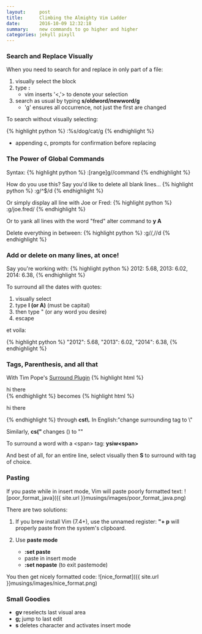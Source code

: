 ```yaml
---
layout:     post
title:      Climbing the Almighty Vim Ladder
date:       2016-10-09 12:32:18
summary:    new commands to go higher and higher
categories: jekyll pixyll
---
```


### Search and Replace Visually
When you need to search for and replace in only part of a file:

1. visually select the block 
2. type <b>: </b>
    * vim inserts '<,'> to denote your selection
3. search as usual by typing <b>s/oldword/newword/g</b>
    * 'g' ensures all occurrence, not just the first are changed

To search without visually selecting:

{% highlight python %}
:%s/dog/cat/g
{% endhighlight %}

* appending c, prompts for confirmation before replacing

### The Power of Global Commands

Syntax: 
{% highlight python %}
:[range]g/<pattern>/command
{% endhighlight %}

How do you use this? Say you'd like to delete all blank lines...
{% highlight python %}
:g/^$/d
{% endhighlight %}

Or simply display all line with Joe or Fred: 
{% highlight python %}
:g/joe.fred/
{% endhighlight %}

Or to yank all lines with the word "fred" alter command to <b>y A</b>

Delete everything in between: 
{% highlight python %}
:g/<pattern1>/,/<pattern2>/d
{% endhighlight %}

### Add or delete on many lines, at once!

Say you're working with: 
{% highlight python %}
2012: 5.68,
2013: 6.02,
2014: 6.38,
{% endhighlight %}

To surround all the dates with quotes: 

1. visually select 
2. type <b>I (or A)</b> (must be capital) 
3. then type " (or any word you desire)
4. escape

et voila: 

{% highlight python %}
"2012": 5.68,
"2013": 6.02,
"2014": 6.38,
{% endhighlight %}

### Tags, Parenthesis, and all that

With Tim Pope's <a href="https://github.com/tpope/vim-surround">Surround Plugin</a>
{% highlight html %}
<div>hi there</div>
{% endhighlight %}
becomes
{% highlight html %}
<p>hi there</p>
{% endhighlight %}
through <b>cst\<p\></b>.  <span class="mid-gray">In English:"change surrounding tag to \<p\>"</span>

Similarly, <b> cs(" </b> changes () to "" 

To surround a word with a \<span\> tag: <b>ysiw\<span\> </b>

And best of all, for an entire line, select visually then <b>S</b> to surround with tag of choice.

### Pasting

If you paste while in insert mode, Vim will paste poorly formatted text: 
![poor_format_java]({{ site.url }}musings/images/poor_format_java.png)

There are two solutions:

1. If you brew install Vim (7.4+), use the unnamed register: <b>"+ p</b> will properly paste from the system's clipboard.

2. Use <b>paste mode</b> 
    * <b>:set paste</b> 
    * paste in insert mode
    * <b> :set nopaste</b> (to exit pastemode)

You then get nicely formatted code:
![nice_format]({{ site.url }}musings/images/nice_format.png)

### Small Goodies
* <b> gv </b> reselects last visual area
* <b> g; </b> jump to last edit
* <b> s </b> deletes character and activates insert mode
